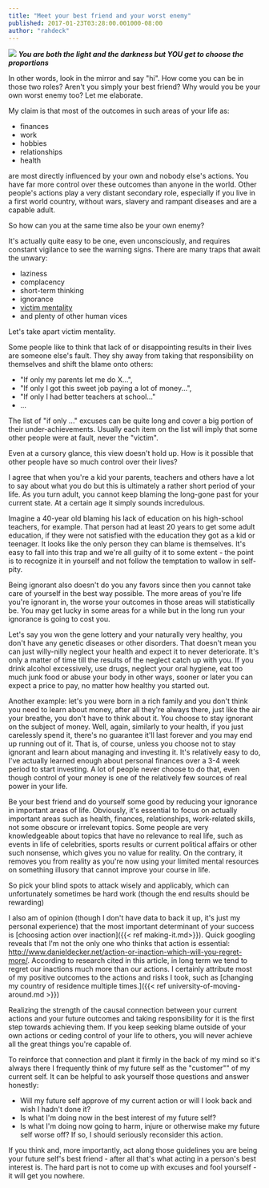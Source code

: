 ```yaml
---
title: "Meet your best friend and your worst enemy"
published: 2017-01-23T03:28:00.001000-08:00
author: "rahdeck"
---
```


[![](/images/thumbnails/2017-01-23-meet-your-best-friend-and-your-worst-enemy-Yin_yang.svg.png)](/images/2017-01-23-meet-your-best-friend-and-your-worst-enemy-Yin_yang.svg.png)
***You are both the light and the darkness but YOU get to choose the proportions***

In other words, look in the mirror and say "hi". How come you can be in those two roles? Aren't you simply your best friend? Why would you be your own worst enemy too? Let me elaborate.  
  
My claim is that most of the outcomes in such areas of your life as:

- finances
- work
- hobbies
- relationships
- health

are most directly influenced by your own and nobody else's actions. You have far more control over these outcomes than anyone in the world. Other people's actions play a very distant secondary role, especially if you live in a first world country, without wars, slavery and rampant diseases and are a capable adult.  
  
So how can you at the same time also be your own enemy?

It's actually quite easy to be one, even unconsciously, and requires constant vigilance to see the warning signs. There are many traps that await the unwary:  

- laziness
- complacency
- short-term thinking
- ignorance
- [victim mentality](https://en.wikipedia.org/wiki/Victim_mentality)
- and plenty of other human vices

Let's take apart victim mentality.

Some people like to think that lack of or disappointing results in their lives are someone else's fault. They shy away from taking that responsibility on themselves and shift the blame onto others:

- "If only my parents let me do X...",
- "If only I got this sweet job paying a lot of money...",
- "If only I had better teachers at school..."
- ...

The list of "if only ..." excuses can be quite long and cover a big portion of their under-achievements. Usually each item on the list will imply that some other people were at fault, never the "victim".  
  
Even at a cursory glance, this view doesn't hold up. How is it possible that other people have so much control over their lives?

I agree that when you're a kid your parents, teachers and others have a lot to say about what you do but this is ultimately a rather short period of your life. As you turn adult, you cannot keep blaming the long-gone past for your current state. At a certain age it simply sounds incredulous.

Imagine a 40-year old blaming his lack of education on his high-school teachers, for example. That person had at least 20 years to get some adult education, if they were not satisfied with the education they got as a kid or teenager. It looks like the only person they can blame is themselves. It's easy to fall into this trap and we're all guilty of it to some extent - the point is to recognize it in yourself and not follow the temptation to wallow in self-pity.  
  
Being ignorant also doesn't do you any favors since then you cannot take care of yourself in the best way possible. The more areas of you're life you're ignorant in, the worse your outcomes in those areas will statistically be. You may get lucky in some areas for a while but in the long run your ignorance is going to cost you.

Let's say you won the gene lottery and your naturally very healthy, you don't have any genetic diseases or other disorders. That doesn't mean you can just willy-nilly neglect your health and expect it to never deteriorate. It's only a matter of time till the results of the neglect catch up with you. If you drink alcohol excessively, use drugs, neglect your oral hygiene, eat too much junk food or abuse your body in other ways, sooner or later you can expect a price to pay, no matter how healthy you started out.

Another example: let's you were born in a rich family and you don't think you need to learn about money, after all they're always there, just like the air your breathe, you don't have to think about it. You choose to stay ignorant on the subject of money. Well, again, similarly to your health, if you just carelessly spend it, there's no guarantee it'll last forever and you may end up running out of it. That is, of course, unless you choose not to stay ignorant and learn about managing and investing it. It's relatively easy to do, I've actually learned enough about personal finances over a 3-4 week period to start investing. A lot of people never choose to do that, even though control of your money is one of the relatively few sources of real power in your life.

Be your best friend and do yourself some good by reducing your ignorance in important areas of life. Obviously, it's essential to focus on actually important areas such as health, finances, relationships, work-related skills, not some obscure or irrelevant topics. Some people are very knowledgeable about topics that have no relevance to real life, such as events in life of celebrities, sports results or current political affairs or other such nonsense, which gives you no value for reality. On the contrary, it removes you from reality as you're now using your limited mental resources on something illusory that cannot improve your course in life.

So pick your blind spots to attack wisely and applicably, which can unfortunately sometimes be hard work (though the end results should be rewarding)  
  
I also am of opinion (though I don't have data to back it up, it's just my personal experience) that the most important determinant of your success is [choosing action over inaction]({{< ref making-it.md>}}). Quick googling reveals that I'm not the only one who thinks that action is essential: http://www.danieldecker.net/action-or-inaction-which-will-you-regret-more/. According to research cited in this article, in long term we tend to regret our inactions much more than our actions. I certainly attribute most of my positive outcomes to the actions and risks I took, such as [changing my country of residence multiple times.]({{< ref university-of-moving-around.md >}})

Realizing the strength of the causal connection between your current actions and your future outcomes and taking responsibility for it is the first step towards achieving them. If you keep seeking blame outside of your own actions or ceding control of your life to others, you will never achieve all the great things you're capable of.

To reinforce that connection and plant it firmly in the back of my mind so it's always there I frequently think of my future self as the "customer"" of my current self. It can be helpful to ask yourself those questions and answer honestly:  

- Will my future self approve of my current action or will I look back and wish I hadn't done it?
- Is what I'm doing now in the best interest of my future self?
- Is what I'm doing now going to harm, injure or otherwise make my future self worse off? If so, I should seriously reconsider this action.
 
If you think and, more importantly, act along those guidelines you are being your future self's best friend - after all that's what acting in a person's best interest is. The hard part is not to come up with excuses and fool yourself - it will get you nowhere. 